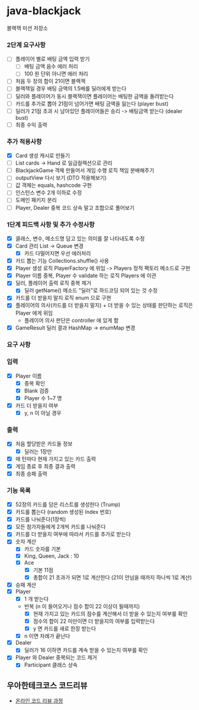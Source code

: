 # java-blackjack

블랙잭 미션 저장소

### 2단계 요구사항
- [ ] 플레이어 별로 배팅 금액 입력 받기
  - [ ] 배팅 금액 음수 에러 처리
  - [ ] 100 원 단위 아니면 에러 처리
- [ ] 처음 두 장의 합이 21이면 블랙잭
- [ ] 블랙잭일 경우 배팅 금액의 1.5배를 딜러에게 받는다
- [ ] 딜러와 플레이어가 동시 블랙잭이면 플레이어는 배팅한 금액을 돌려받는다
- [ ] 카드를 추가로 뽑아 21점이 넘어가면 배팅 금액을 잃는다 (player bust)
- [ ] 딜러가 21점 초과 시 남아있던 플레이어들은 승리 -> 배팅금액 받는다 (dealer bust)
- [ ] 최종 수익 출력

### 추가 적용사항
- [x] Card 생성 캐시로 만들기
- [ ] List<Card> cards -> Hand 로 일급컬렉션으로 관리
- [ ] BlackjackGame 객체 만들어서 게임 수행 로직 책임 분배해주기
- [ ] outputView 다시 보기 (DTO 적용해보기)
- [ ] 값 객체는 equals, hashcode 구현
- [ ] 인스턴스 변수 2개 이하로 수정
- [ ] 도메인 패키지 분리
- [ ] Player, Dealer 중복 코드 상속 말고 조합으로 풀어보기

### 1단계 피드백 사항 및 추가 수정사항
- [x] 클래스, 변수, 메소드명 담고 있는 의미를 잘 나타내도록 수정
- [x] Card 관리 List -> Queue 변경
  - [x] 카드 다떨어지면 우선 에러처리
- [x] 카드 뽑는 기능 Collections.shuffle() 사용
- [x] Player 생성 로직 PlayerFactory 에 위임 -> Players 정적 팩토리 메소드로 구현
- [x] Player 이름 중복, Player 수 validate 하는 로직 Players 에 이관
- [x] 딜러, 플레이어 출력 로직 중복 제거
  - [x] 딜러 getName() 메소드 "딜러"로 하드코딩 되어 있는 것 수정
- [x] 카드를 더 받을지 말지 로직 enum 으로 구현
- [x] 플레이어의 의사(카드를 더 받을지 말지) + 더 받을 수 있는 상태를 판단하는 로직은 Player 에게 위임 
    - 플레이어 의사 판단은 controller 에 있게 함
- [x] GameResult 딜러 결과 HashMap -> enumMap 변경 

### 요구 사항

### 입력

- [x] Player 이름
    - [x] 중복 확인
    - [x] Blank 검증
    - [x] Player 수 1~7 명
- [x] 카드 더 받을지 여부
    - [x] y, n 이 아닐 경우

### 출력

- [x] 처음 할당받은 카드들 정보
    - [x] 딜러는 1장만
- [x] 매 턴마다 현재 가지고 있는 카드 출력
- [x] 게임 종료 후 최종 결과 출력
- [x] 최종 승패 출력

### 기능 목록

- [x] 52장의 카드를 담은 리스트를 생성한다 (Trump)
- [x] 카드를 뽑는다 (random 생성된 Index 번호)
- [x] 카드를 나눠준다(1장씩)
- [x] 모든 참가자들에게 2개씩 카드를 나눠준다
- [x] 카드를 더 받을지 여부에 따라서 카드를 추가로 받는다
- [x] 숫자 계산
    - [x] 카드 숫자를 기본
    - [x] King, Queen, Jack : 10
    - [x] Ace
        - [x] 기본 11점
        - [x] 총합이 21 초과가 되면 1로 계산한다 (21이 안넘을 때까지 하나씩 1로 계산)
- [x] 승패 계산
- [x] Player
    - [x] 1 개 받는다
    - 반복 (n 이 들어오거나 점수 합이 22 이상이 될때까지)
        - [x] 현재 가지고 있는 카드의 점수를 계산해서 더 받을 수 있는지 여부를 확인
        - [x] 점수의 합이 22 미만이면 더 받을지의 여부를 입력받는다
        - [x] y 면 카드를 새로 한장 받는다
    - [x] n 이면 차례가 끝난다
- [x] Dealer
    - [x] 딜러가 16 이하면 카드를 계속 받을 수 있는지 여부를 확인
- [x] Player 와 Dealer 중복되는 코드 제거
  - [x] Participant 클래스 상속

## 우아한테크코스 코드리뷰

- [온라인 코드 리뷰 과정](https://github.com/woowacourse/woowacourse-docs/blob/master/maincourse/README.md)
